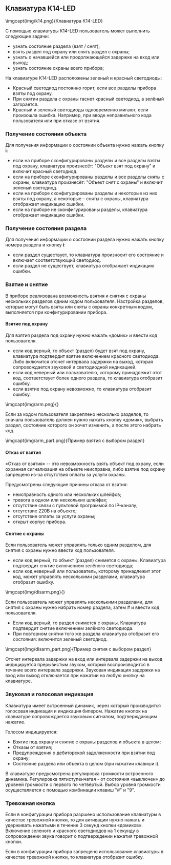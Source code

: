 ## Клавиатура К14-LED

\imgcapt{img/k14.png}{Клавиатура К14-LED}

С помощью клавиатуры К14-LED пользователь может выполнить следующие задачи:

* узнать состояние раздела (взят / снят);
* взять раздел под охрану или снять раздел с охраны;
* узнать о начавшейся или продолжающейся задержке на вход или выход;
* узнать состояние охраны всего прибора;

На клавиатуре К14-LED расположены зеленый и красный светодиоды:

* Красный светодиод постоянно горит, если все разделы прибора взяты под охрану.
* При снятии раздела с охраны гаснет красный светодиод, а зелёный загорается.
* Красный и зеленый светодиоды одновременно мигают, если произошла ошибка. Например, при вводе неправильного кода пользователя или при отказе от взятия.

### Получение состояния объекта

Для получения информации о состоянии объекта нужно нажать кнопку **i**:

* если на приборе сконфигурированы разделы и все разделы взяты под охрану, клавиатура произнесёт: "Объект взят под охрану" и включит красный светодиод.
* если на приборе сконфигурированы разделы и все разделы сняты с охраны, клавиатура произнесёт: "Объект снят с охраны" и включит зеленый светодиод.
* если на приборе сконфигурированы разделы и некоторые из них взяты под охрану, а некоторые – сняты с охраны, клавиатура отображает индикацию ошибки.
* если на приборе не сконфигурированы разделы, клавиатура отображает индикацию ошибки.

### Получение состояния раздела

Для получения информации о состоянии раздела нужно нажать кнопку номера раздела и кнопку **i**:

* если раздел существует, то клавиатура произносит его состояние и включает соответствующий светодиод.
* если раздел не существует, клавиатура отображает индикацию ошибки.

### Взятие и снятие

В приборе реализована возможность взятия и снятия с охраны нескольких разделов одним кодом пользователя. Настройка разделов, которые могут быть взяты или сняты с охраны конкретным кодом, выполняется при конфигурировании прибора.

#### Взятие под охрану

Для взятия раздела под охрану нужно нажать «домик» и ввести код пользователя.

* если код верный, то объект (раздел) будет взят под охрану, клавиатура подтвердит взятие включением красного светодиода. Либо включится отсчет интервала задержки на выход, которая сопровождается звуковой и светодиодной индикацией.
* если код неверный или пользователю, которому принадлежит этот код, соответствует более одного раздела, то клавиатура отобразит ошибку.
* если взятие под охрану невозможно, то клавиатура отобразит ошибку.

\imgcapt{img/arm.png}{}

Если за кодом пользователя закреплено несколько разделов, то сначала пользователь должен нужно нажать кнопку «домик», выбрать раздел, состояние которого он хочет изменить, а после этого набрать код.

\imgcapt{img/arm_part.png}{Пример взятия с выбором раздел}

#### Отказ от взятия

«Отказ от взятия» -- это невозможность взять объект под охрану, если охранная сигнализация на объекте неисправна, либо взятие под охрану запрещено из-за отсутствия оплаты за услуги охраны.

Предусмотрены следующие причины отказа от взятия:

* неисправность одного или нескольких шлейфов;
* тревога в одном или нескольких шлейфах;
* отсутствие связи с пультовой программой по IP-каналу;
* отсутствие 220В на объекте;
* отсутствие оплаты за услуги охраны;
* открыт корпус прибора.

#### Снятие с охраны

Если пользователь может управлять только одним разделом, для снятия с охраны нужно ввести код пользователя.

* если код верный, то объект (раздел) снимется с охраны. Клавиатура подтвердит снятие включением зелёного светодиода;
* если код неверный или пользователь, которому принадлежит этот код, может управлять несколькими разделами, клавиатура отобразит ошибку.

\imgcapt{img/disarm.png}{}

Если пользователь может управлять несколькими разделами, для снятия с охраны нужно набрать номер раздела, затем # и ввести код пользователя.

* Если код верный, то раздел снимется с охраны. Клавиатура подтвердит снятие включением зелёного светодиода.
* При повторном снятии того же раздела клавиатура отобразит его состояния: включится зеленый светодиод.

\imgcapt{img/disarm_part.png}{Пример снятия с выбором раздел}

Отсчет интервала задержки на вход или интервала задержки на выход индицируется прерывистым звуком, который воспроизводится в течение всего интервала задержки. Звуковая индикация задержки на вход или выход отключается при нажатии на любую кнопку на клавиатуре.

### Звуковая и голосовая индикация

Клавиатура имеет встроенный динамик, через который производится голосовая индикация и индикация бипером. Нажатие кнопок на клавиатуре сопровождается звуковым сигналом, подтверждающим нажатие.

Голосом индицируется:

* Взятие под охрану и снятие с охраны разделов и объекта в целом;
* Отказы от взятия;
* Предупреждения о дебиторской задолженности при взятии под охрану;
* Состояние раздела или объекта в целом (при нажатии клавиши i).

В клавиатуре предусмотрена регулировка громкости встроенного динамика. Регулировка пятиступенчатая - от состояния «выключен» до уровней громкости с первого по четвёртый. Выбор уровня громкости осуществляется с помощью комбинации клавиш "#" и "9".

### Тревожная кнопка

Если в конфигурации прибора разршено использование клавиатуры в качестве тревожной кнопки, то для активации нужно нажать и удерживать нажатыми в течение 3 секунд кнопки «домиков». Включение зеленого и красного светодиодов на 1 секунду в сопровождении звука говорит о подтверждении нажатия тревожной кнопки.

Если в конфигурации прибора запрещено использование клавиатуры в качестве тревожной кнопки, то клавиатура отобразит ошибку.

